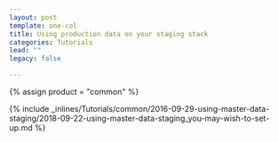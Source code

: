 ```yaml
---
layout: post
template: one-col
title: Using production data on your staging stack
categories: Tutorials
lead: ""
legacy: false

---
```

{% assign product = "common" %}

{% include _inlines/Tutorials/common/2016-09-29-using-master-data-staging/2018-09-22-using-master-data-staging_you-may-wish-to-set-up.md %}
